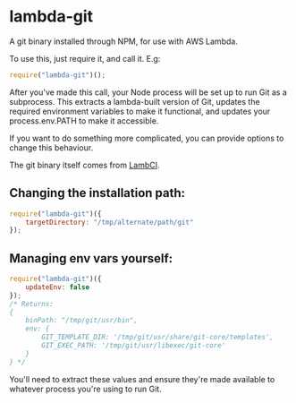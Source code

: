 # lambda-git
A git binary installed through NPM, for use with AWS Lambda.

To use this, just require it, and call it. E.g:

```javascript
require("lambda-git")();
```

After you've made this call, your Node process will be set up to run Git as a subprocess. This extracts a lambda-built version of Git, updates the required environment variables to make it functional, and updates your process.env.PATH to make it accessible.

If you want to do something more complicated, you can provide options to change this behaviour.

The git binary itself comes from [LambCI](https://github.com/lambci/lambci/tree/master/vendor).

## Changing the installation path:

```javascript
require("lambda-git")({
    targetDirectory: "/tmp/alternate/path/git"
});
```

## Managing env vars yourself:

```javascript
require("lambda-git")({
    updateEnv: false
});
/* Returns:
{
    binPath: "/tmp/git/usr/bin",
    env: {
        GIT_TEMPLATE_DIR: '/tmp/git/usr/share/git-core/templates',
        GIT_EXEC_PATH: '/tmp/git/usr/libexec/git-core'
    }
} */
```

You'll need to extract these values and ensure they're made available to whatever process you're using to run Git.
